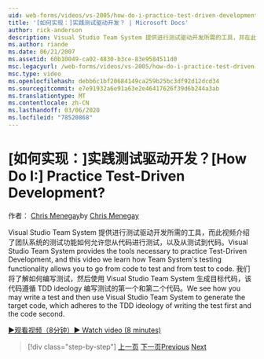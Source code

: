 ```yaml
---
uid: web-forms/videos/vs-2005/how-do-i-practice-test-driven-development
title: '[如何实现：]实践测试驱动开发？ | Microsoft Docs'
author: rick-anderson
description: Visual Studio Team System 提供进行测试驱动开发所需的工具，并在此视频中了解团队系统的测试功能 。
ms.author: riande
ms.date: 06/21/2007
ms.assetid: 60b10049-ca02-4830-b3ce-83e9584511d0
msc.legacyurl: /web-forms/videos/vs-2005/how-do-i-practice-test-driven-development
msc.type: video
ms.openlocfilehash: debb6c1bf20684149ca259b25bc3df92d12dcd34
ms.sourcegitcommit: e7e91932a6e91a63e2e46417626f39d6b244a3ab
ms.translationtype: MT
ms.contentlocale: zh-CN
ms.lasthandoff: 03/06/2020
ms.locfileid: "78520868"
---
```

# <a name="how-do-i-practice-test-driven-development"></a><span data-ttu-id="bf260-104">[如何实现：]实践测试驱动开发？</span><span class="sxs-lookup"><span data-stu-id="bf260-104">[How Do I:] Practice Test-Driven Development?</span></span>

<span data-ttu-id="bf260-105">作者： [Chris Menegay](https://twitter.com/CMenegay)</span><span class="sxs-lookup"><span data-stu-id="bf260-105">by [Chris Menegay](https://twitter.com/CMenegay)</span></span>

<span data-ttu-id="bf260-106">Visual Studio Team System 提供进行测试驱动开发所需的工具，而此视频介绍了团队系统的测试功能如何允许您从代码进行测试，以及从测试到代码。</span><span class="sxs-lookup"><span data-stu-id="bf260-106">Visual Studio Team System provides the tools necessary to practice Test-Driven Development, and this video we learn how Team System's testing functionality allows you to go from code to test and from test to code.</span></span> <span data-ttu-id="bf260-107">我们将了解如何编写测试，然后使用 Visual Studio Team System 生成目标代码，该代码遵循 TDD ideology 编写测试的第一个和第二个代码。</span><span class="sxs-lookup"><span data-stu-id="bf260-107">We see how you may write a test and then use Visual Studio Team System to generate the target code, which adheres to the TDD ideology of writing the test first and the code second.</span></span>

[<span data-ttu-id="bf260-108">&#9654;观看视频（8分钟）</span><span class="sxs-lookup"><span data-stu-id="bf260-108">&#9654; Watch video (8 minutes)</span></span>](https://channel9.msdn.com/Blogs/ASP-NET-Site-Videos/how-do-i-practice-test-driven-development)

> [!div class="step-by-step"]
> <span data-ttu-id="bf260-109">[上一页](how-do-i-write-code-more-quickly-with-unit-tests.md)
> [下一页](how-do-i-load-test-a-web-application.md)</span><span class="sxs-lookup"><span data-stu-id="bf260-109">[Previous](how-do-i-write-code-more-quickly-with-unit-tests.md)
[Next](how-do-i-load-test-a-web-application.md)</span></span>

